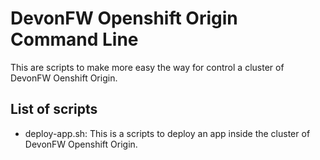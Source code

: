 # DevonFW Openshift Origin Command Line

This are scripts to make more easy the way for control a cluster of DevonFW Oenshift Origin.

## List of scripts

- deploy-app.sh: This is a scripts to deploy an app inside the cluster of DevonFW Openshift Origin.